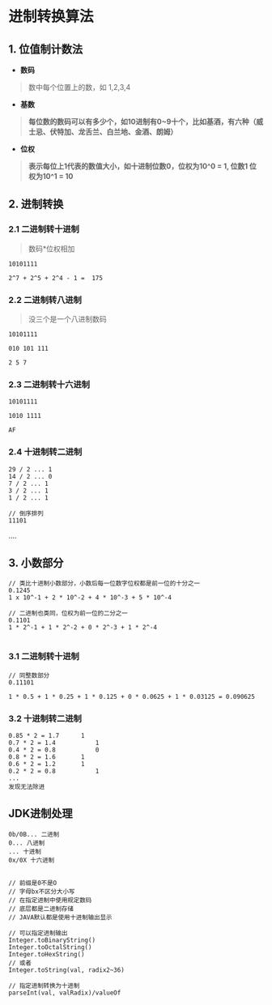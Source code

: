 # 进制转换算法

## 1. 位值制计数法
- **数码**
> 数中每个位置上的数，如 1,2,3,4

- **基数**
> **每位数的数码可以有多少个，如10进制有0~9十个，比如基酒，有六种（威士忌、伏特加、龙舌兰、白兰地、金酒、朗姆）**

- **位权**
> **表示每位上1代表的数值大小，如十进制位数0，位权为10^0 = 1, 位数1 位权为10^1 = 10**


## 2. 进制转换
### 2.1 二进制转十进制
> 数码*位权相加

```shell
10101111

2^7 + 2^5 + 2^4 - 1 =  175
```
### 2.2 二进制转八进制
> 没三个是一个八进制数码

```shell
10101111

010 101 111

2 5 7
```
### 2.3 二进制转十六进制
```shell
10101111

1010 1111

AF
```
### 2.4 十进制转二进制
```shell
29 / 2 ... 1
14 / 2 ... 0
7 / 2 ... 1
3 / 2 ... 1
1 / 2 ... 1

// 倒序排列
11101
```
....

## 3. 小数部分
```shell
// 类比十进制小数部分，小数后每一位数字位权都是前一位的十分之一
0.1245
1 x 10^-1 + 2 * 10^-2 + 4 * 10^-3 + 5 * 10^-4

// 二进制也类同，位权为前一位的二分之一
0.1101
1 * 2^-1 + 1 * 2^-2 + 0 * 2^-3 + 1 * 2^-4


```
### 3.1 二进制转十进制
```shell
// 同整数部分
0.11101

1 * 0.5 + 1 * 0.25 + 1 * 0.125 + 0 * 0.0625 + 1 * 0.03125 = 0.090625
```
### 3.2 十进制转二进制
```shell
0.85 * 2 = 1.7		1
0.7 * 2 = 1.4			1
0.4 * 2 = 0.8			0
0.8 * 2 = 1.6 		1
0.6 * 2 = 1.2 		1
0.2 * 2 = 0.8			1
...
发现无法除进
```
## JDK进制处理
```shell
0b/0B... 二进制
0... 八进制
... 十进制
0x/0X 十六进制


// 前缀是0不是O
// 字母bx不区分大小写
// 在指定进制中使用规定数码
// 底层都是二进制存储
// JAVA默认都是使用十进制输出显示

// 可以指定进制输出
Integer.toBinaryString()
Integer.toOctalString()
Integer.toHexString()
// 或者
Integer.toString(val, radix2~36)

// 指定进制转换为十进制
parseInt(val, valRadix)/valueOf

```
